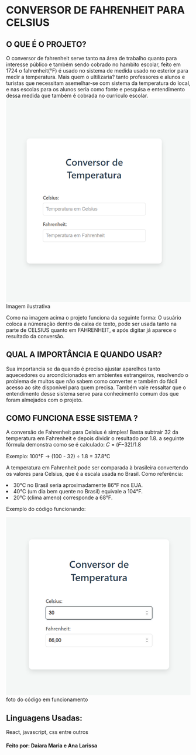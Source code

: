 <h1>CONVERSOR DE FAHRENHEIT PARA CELSIUS</h1>
<H2>O QUE É O PROJETO?</H2>
  O conversor de fahrenheit serve tanto na área de trabalho quanto para interesse público e também sendo cobrado no hambito escolar, feito em 1724 o fahrenheit(°F) é usado no sistema de medida usado no esterior para medir a temperatura. Mais quem o ultilizaria? tanto professores e alunos e turistas que necessitam asemelhar-se com sistema da temperatura do local, e nas escolas para os alunos seria como fonte e pesquisa e entendimento dessa medida que também é cobrada no curriculo escolar.
<img src='./fotinha.png'> Imagem ilustrativa</img>
<br>
<p>Como na imagem acima o projeto funciona da seguinte forma: O usuário coloca a númeração dentro da caixa de texto, pode ser usada tanto na parte de CELSIUS quanto em FAHRENHEIT, e após digitar já aparece o resultado da conversão.</p>
<H2>QUAL  A IMPORTÂNCIA E QUANDO USAR?</H2>
Sua importancia se da quando é preciso ajustar aparelhos tanto aquecedores ou arcondicionados em ambientes estrangeiros, resolvendo o problema de muitos que não sabem como converter e também do fácil acesso ao site disponível para quem precisa. Também vale ressaltar que o entendimento desse sistema serve para conhecimento comum dos que foram almejados com o projeto.

<H2>COMO FUNCIONA ESSE SISTEMA ?</H2>
<p>A conversão de Fahrenheit para Celsius é simples! Basta subtrair 32 da temperatura em Fahrenheit e depois dividir o resultado por 1.8. a seguinte fórmula demonstra como se é calculado:
 <a> 𝐶 = (𝐹−32)/1.8 </a></p>
<p>Exemplo: 100°F → (100 - 32) ÷ 1.8 = 37.8°C</p>
<p>A temperatura em Fahrenheit pode ser comparada à brasileira convertendo os valores para Celsius, que é a escala usada no Brasil. Como referência:

<li>30°C no Brasil seria aproximadamente 86°F nos EUA.</li>

<li>40°C (um dia bem quente no Brasil) equivale a 104°F.</li>

<li>20°C (clima ameno) corresponde a 68°F.</li>
<p>Exemplo do código funcionando:</p>
<img src='./cs.png'>foto do código em funcionamento</img>
</p>
<h2>Linguagens Usadas:</h2>
<p>React, javascript, css entre outros</p>

<h4>Feito por: Daiara Maria e Ana Larissa</h4>


